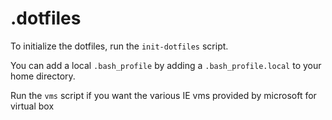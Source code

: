 # .dotfiles

To initialize the dotfiles, run the `init-dotfiles` script.

You can add a local `.bash_profile` by adding a `.bash_profile.local` to your
home directory.

Run the `vms` script if you want the various IE vms provided by microsoft for
virtual box
